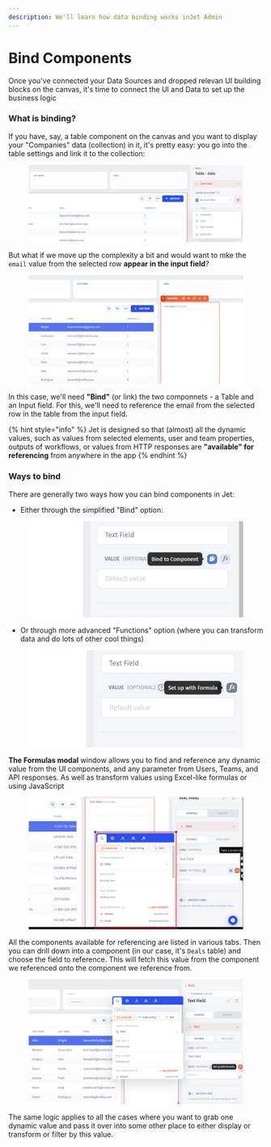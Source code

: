 ```yaml
---
description: We'll learn how data binding works inJet Admin
---
```


# Bind Components

Once you've connected your Data Sources and dropped relevan UI building blocks on the canvas, it's time to connect the UI and Data to set up the business logic

### What is binding?

If you have, say, a table component on the canvas and you want to display your "Companies" data (collection) in it, it's pretty easy: you go into the table settings and link it to the collection:

<figure><img src="../../.gitbook/assets/image (3) (3) (1).png" alt=""><figcaption></figcaption></figure>

But what if we move up the complexity a bit and would want to mke the `email` value from the selected row **appear in the input field**?

<figure><img src="../../.gitbook/assets/image (4) (3).png" alt=""><figcaption></figcaption></figure>

In this case, we'll need **"Bind"**  (or link) the two componnets - a Table and an Input field. For this, we'll need to reference the email from the selected row in the table from the input field.

{% hint style="info" %}
Jet is designed so that (almost) all the dynamic values, such as values from selected elements, user and team properties, outputs of workflows, or values from HTTP responses are **"available" for referencing** from anywhere in the app
{% endhint %}

### Ways to bind

There are generally two ways how you can bind components in Jet:

* Either through the simplified "Bind" option:

<figure><img src="../../.gitbook/assets/Screenshot (206).png" alt=""><figcaption></figcaption></figure>

* Or through more advanced "Functions" option (where you can transform data and do lots of other cool things)

<figure><img src="../../.gitbook/assets/Screenshot (207).png" alt=""><figcaption></figcaption></figure>

**The Formulas modal** window allows you to find and reference any dynamic value from the UI components, and any parameter from Users, Teams, and API responses. As well as transform values using Excel-like formulas or using JavaScript



<figure><img src="../../.gitbook/assets/image (1) (1) (1) (1).png" alt=""><figcaption></figcaption></figure>

All the components available for referencing are listed in various tabs. Then you can drill down into a component (in our case, it's `Deals` table) and choose the field to reference. This will fetch this value from the component we referenced onto the component we reference from.

<figure><img src="../../.gitbook/assets/dxhtcfvg.gif" alt=""><figcaption></figcaption></figure>

The same logic applies to all the cases where you want to grab one dynamic value and pass it over into some other place to either display or transform or filter by this value.




